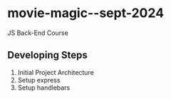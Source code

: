 # movie-magic--sept-2024
JS Back-End Course

## Developing Steps
1. Initial Project Architecture
2. Setup express
3. Setup handlebars
